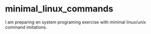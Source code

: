 # minimal_linux_commands
I am preparing en system programing exercise with minimal linux/unix command imitations.
